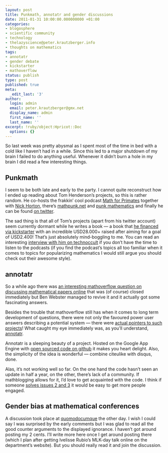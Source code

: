 ```yaml
---
layout: post
title: Punkmath, annotatr and gender discussions
date: 2011-01-31 10:00:00.000000000 +01:00
categories:
- blogosphere
- scientific community
- technology
- thelazyscience@peter.krautzberger.info
- thoughts on mathematics
tags:
- annotatr
- gender debate
- kickstarter
- mathoverflow
status: publish
type: post
published: true
meta:
  _edit_last: '3'
author:
  login: admin
  email: peter.krautzberger@gmx.net
  display_name: admin
  first_name: ''
  last_name: ''
excerpt: !ruby/object:Hpricot::Doc
  options: {}
---
```


So last week was pretty abysmal as I spent most of the time in bed with a cold like I haven’t had in a while. Since this led to a major shutdown of my brain I failed to do anything useful. Whenever it didn’t burn a hole in my brain I did read a few interesting things.

## Punkmath

I seem to be both late and early to the party. I cannot quite reconstruct how I ended up reading about Tom Henderson’s projects, so this is rather random. He co-hosts the frakkin’ cool podcast [Math for Primates](http://www.mathforprimates.com/) together with [Nick Horton](http://www.sapiengames.com/), there’s [mathpunk.net](http://www.mathpunk.net/) and [punk mathematics](http://punkmathematics.com/) and finally he can be found [on twitter](http://twitter.com/mathpunk).

The sad thing is that all of Tom’s projects (apart from his twitter account) seem currently dormant while he writes a book — a book that [he financed via kickstarter](http://www.kickstarter.com/projects/1541803748/punk-mathematics) with an incredible USD28.000+ raised after aiming for a goal of USD2.400! That’s just absolutely mind-boggling to me. You can read an interesting [interview with him on technoccult](http://technoccult.net/archives/2010/02/25/the-punk-rock-philosophy-of-mathematics-technoccult-interviews-tom-henderson/) if you don’t have the time to listen to the podcasts (if you find the podcast’s topics all too familiar when it comes to topics for popularizing mathematics I would still argue you should check out their awesome style).

## annotatr

So a while ago there was [an interesting mathoverflow question on discussing mathematical papers online](http://mathoverflow.net/questions/51056/are-there-any-good-websites-for-hosting-discussions-of-mathematical-papers) that was (of course) closed immediately but Ben Webster managed to revive it and it actually got some fascinating answers.

Besides the trouble that mathoverflow still has when it comes to long term development of questions, there were not only the favoured power user answers describing a potential system — there were [actual pointers to such projects](http://www.quora.com/What-are-some-websites-where-one-can-post-commentary-and-reviews-of-academic-papers)! What caught my eye immediately was, as you’ll understand, [annotatr](http://annotatr.appspot.com/).

Annotatr is a sleeping beauty of a project. Hosted on the Google App Engine with [open sourced code on github](https://github.com/mreid/annotatr) it makes you heart delight. Also, the simplicity of the idea is wonderful — combine citeulike with disqus, done.

Alas, it’s not working well so far. On the one hand the code hasn’t seen an update in half a year, on the other, there’s lack of a community. If mathblogging allows for it, I’d love to get acquainted with the code. I think if someone [solves issues 2 and 3](https://github.com/mreid/annotatr/issues) it would be easy to get more people engaged.

## Gender bias at mathematical conferences

A discussion took place at [quomodocumque](http://quomodocumque.wordpress.com/2011/01/26/gendered-conference-campaign/) the other day. I wish I could say I was surprised by the early comments but I was glad to read all the good counter arguments to the displayed ignorance. I haven’t got around posting my 2 cents. I’ll write more here once I get around posting there (which I plan after getting Ivelisse Rubio’s <span class="caps">MLK</span>-day talk online on the department’s website). But you should really read it and join the discussion.